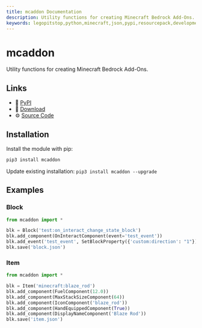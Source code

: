 ```yaml
---
title: mcaddon Documentation
description: Utility functions for creating Minecraft Bedrock Add-Ons.
keywords: legopitstop,python,minecraft,json,pypi,resourcepack,development-kit,add-on,bedrock-edition,mcpack,pythonpackage,behaviorpack,mcaddon
---
```


# mcaddon

Utility functions for creating Minecraft Bedrock Add-Ons.

## Links

- :pie: [PyPI](https://pypi.org/project/mcaddon)
- :file_folder: [Download](https://github.com/legopitstop/mcaddon/releases)
- :gear: [Source Code](https://github.com/legopitstop/mcaddon)

## Installation

Install the module with pip:

```bat
pip3 install mcaddon
```

Update existing installation: `pip3 install mcaddon --upgrade`

## Examples

### Block

```Python
from mcaddon import *

blk = Block('test:on_interact_change_state_block')
blk.add_component(OnInteractComponent(event='test_event'))
blk.add_event('test_event', SetBlockProperty({'custom:direction': "1"}))
blk.save('block.json')
```

### Item

```Python
from mcaddon import *

blk = Item('minecraft:blaze_rod')
blk.add_component(FuelComponent(12.0))
blk.add_component(MaxStackSizeComponent(64))
blk.add_component(IconComponent('blaze_rod'))
blk.add_component(HandEquippedComponent(True))
blk.add_component(DisplayNameComponent('Blaze Rod'))
blk.save('item.json')
```
